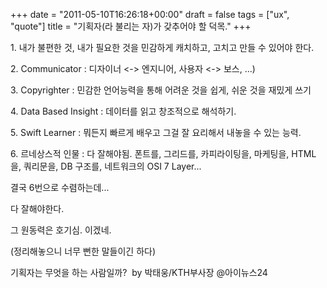 +++
date = "2011-05-10T16:26:18+00:00"
draft = false
tags = ["ux", "quote"]
title = "기획자(라 불리는 자)가 갖추어야 할 덕목."
+++
<p>1. 내가 불편한 것, 내가 필요한 것을 민감하게 캐치하고, 고치고 만들 수 있어야 한다.</p>&#13;
<p>2. Communicator : 디자이너 &lt;-&gt; 엔지니어, 사용자 &lt;-&gt; 보스, ...)</p>&#13;
<p>3. Copyrighter : 민감한 언어능력을 통해 어려운 것을 쉽게, 쉬운 것을 재밌게 쓰기</p>&#13;
<p>4. Data Based Insight : 데이터를 읽고 창조적으로 해석하기.</p>&#13;
<p>5. Swift Learner : 뭐든지 빠르게 배우고 그걸 잘 요리해서 내놓을 수 있는 능력.</p>&#13;
<p>6. 르네상스적 인물 : 다 잘해야됨. 폰트를, 그리드를, 카피라이팅을, 마케팅을, HTML을, 쿼리문을, DB 구조를, 네트워크의 OSI 7 Layer...</p>&#13;
&#13;
<p>결국 6번으로 수렴하는데...</p>&#13;
<p>다 잘해야한다.</p>&#13;
<p>그 원동력은 호기심. 이겠네.</p>&#13;
&#13;
<p>(정리해놓으니 너무 뻔한 말들이긴 하다)</p>&#13;
&#13;
&#13;
<p>기획자는 무엇을 하는 사람일까?  by 박태웅/KTH부사장 @아이뉴스24</p>&#13;
&#13;
 